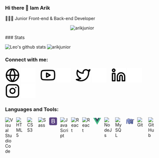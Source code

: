 ### Hi there 👋 Iam Arik

👨🏻‍💻 Junior Front-end & Back-end Developer

<p align="center"> <img src="https://komarev.com/ghpvc/?username=arikjunior&label=Profile%20views&color=0e75b6&style=flat" alt="arikjunior"/> </p>
### Stats

![Leo's github stats](https://github-readme-stats.vercel.app/api?username=arikjunior&show_icons=true) <img src="https://github-readme-streak-stats.herokuapp.com/?user=arikjunior&" alt="arikjunior" /> <br>

### Connect with me:

[![website](./img/globe-light.svg)](https://arikjunior.github.io#gh-light-mode-only)
[![website](globe-dark.svg)](https://arikjunior.github.io#gh-dark-mode-only)
&nbsp;&nbsp;
[![website](youtube-light.svg)](https://youtube.com/c/ArikJunior11#gh-light-mode-only)
[![website](youtube-dark.svg)](https://youtube.com/c/ArikJunior11#gh-dark-mode-only)
&nbsp;&nbsp;
[![website](twitter-light.svg)](https://twitter.com/aureyk98#gh-light-mode-only)
[![website](twitter-dark.svg)](https://twitter.com/aureyk98#gh-dark-mode-only)
&nbsp;&nbsp;
[![website](linkedin-light.svg)](https://linkedin.com/in/dwisyiamnuari#gh-light-mode-only)
[![website](linkedin-dark.svg)](https://linkedin.com/in/dwisyiamnuari#gh-dark-mode-only)
&nbsp;&nbsp;
[![website](instagram-light.svg)](https://instagram.com/arikjunior#gh-light-mode-only)
[![website](instagram-dark.svg)](https://instagram.com/arikjunior#gh-dark-mode-only)

### Languages and Tools:

<img align="left" alt="Visual Studio Code" width="26px" src="https://cdn.jsdelivr.net/gh/devicons/devicon/icons/vscode/vscode-original.svg" style="padding-right:10px;" />
<img align="left" alt="HTML5" width="26px" src="https://cdn.jsdelivr.net/gh/devicons/devicon/icons/html5/html5-original.svg" style="padding-right:10px;" />
<img align="left" alt="CSS3" width="26px" src="https://cdn.jsdelivr.net/gh/devicons/devicon/icons/css3/css3-original.svg" style="padding-right:10px;" />
<img align="left" alt="Sass" width="26px" src="https://cdn.jsdelivr.net/gh/devicons/devicon/icons/sass/sass-original.svg" style="padding-right:10px;" />
<img align="left" alt="Sass" width="26px" src="bootstrap-plain.svg" style="padding-right:10px;" />
<img align="left" alt="JavaScript" width="26px" src="https://cdn.jsdelivr.net/gh/devicons/devicon/icons/javascript/javascript-original.svg" style="padding-right:10px;" />
<img align="left" alt="React" width="26px" src="https://upload.wikimedia.org/wikipedia/commons/9/9a/Laravel.svg" style="padding-right:10px;" />
<img align="left" alt="React" width="26px" src="https://cdn.jsdelivr.net/gh/devicons/devicon/icons/react/react-original.svg" style="padding-right:10px;" />
<img align="left" alt="Vue" width="26px" src="https://raw.githubusercontent.com/devicons/devicon/master/icons/vuejs/vuejs-original.svg" style="padding-right:10px;" />
<img align="left" alt="NodeJs" width="26px" src="https://seeklogo.com/images/N/nodejs-logo-FBE122E377-seeklogo.com.png" style="padding-right:10px;" />
<img align="left" alt="MySQL" width="26px" src="https://cdn.jsdelivr.net/gh/devicons/devicon/icons/mysql/mysql-original.svg" style="padding-right:10px;" />
<img align="left" alt="PHP" width="26px" src="kisspng-php-server-side-scripting-yii-web-application-scri-5b00d886973341.1462073915267820866193.png" style="padding-right:10px;" />
<img align="left" alt="Git" width="26px" src="https://cdn.jsdelivr.net/gh/devicons/devicon/icons/git/git-original.svg" style="padding-right:10px;" />
<img align="left" alt="GitHub" width="26px" src="https://user-images.githubusercontent.com/3369400/139447912-e0f43f33-6d9f-45f8-be46-2df5bbc91289.png" style="padding-right:10px;" />
